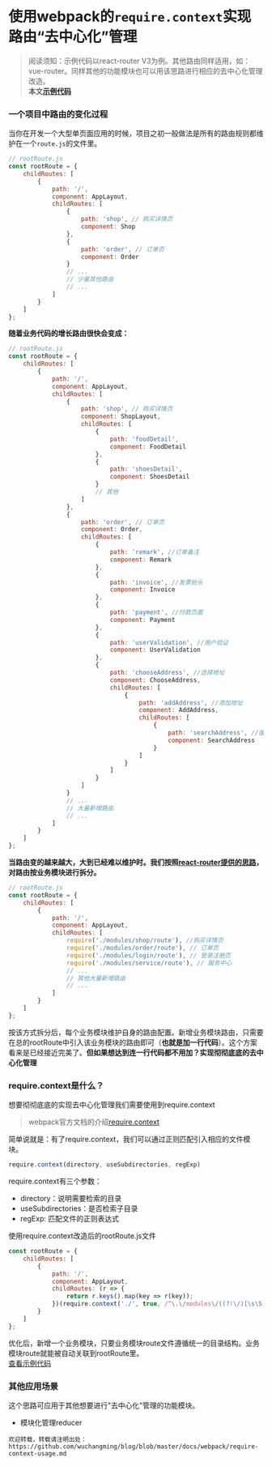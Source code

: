 # 使用webpack的`require.context`实现路由“去中心化”管理

> 阅读须知：示例代码以react-router V3为例。其他路由同样适用，如：vue-router。同样其他的功能模块也可以用该思路进行相应的去中心化管理改造。  
**本文[示例代码](../../code/require-context-usage/route-demo)**

### 一个项目中路由的变化过程
当你在开发一个大型单页面应用的时候，项目之初一般做法是所有的路由规则都维护在一个`route.js`的文件里。

```javascript
// rootRoute.js
const rootRoute = {
    childRoutes: [
        {
            path: '/',
            component: AppLayout,
            childRoutes: [
                {
                    path: 'shop', // 购买详情页
                    component: Shop
                },
                {
                    path: 'order', // 订单页
                    component: Order
                }
                // ...
                // 少量其他路由
                // ...
            ]
        }
    ]
};
```

**随着业务代码的增长路由很快会变成：**
```javascript
// rootRoute.js
const rootRoute = {
    childRoutes: [
        {
            path: '/',
            component: AppLayout,
            childRoutes: [
                {
                    path: 'shop', // 购买详情页
                    component: ShopLayout,
                    childRoutes: [
                        {
                            path: 'foodDetail',
                            component: FoodDetail
                        },
                        {
                            path: 'shoesDetail',
                            component: ShoesDetail
                        }
                        // 其他
                    ]
                },
                {
                    path: 'order', // 订单页
                    component: Order,
                    childRoutes: [
                        {
                            path: 'remark', //订单备注
                            component: Remark
                        },
                        {
                            path: 'invoice', //发票抬头
                            component: Invoice
                        },
                        {
                            path: 'payment', //付款页面
                            component: Payment
                        },
                        {
                            path: 'userValidation', //用户验证
                            component: UserValidation
                        },
                        {
                            path: 'chooseAddress', //选择地址
                            component: ChooseAddress,
                            childRoutes: [
                                {
                                    path: 'addAddress', //添加地址
                                    component: AddAddress,
                                    childRoutes: [
                                        {
                                            path: 'searchAddress', //搜索地址
                                            component: SearchAddress
                                        }
                                    ]
                                }
                            ]
                        }
                    ]
                }
                // ...
                // 大量新增路由
                // ...
            ]
        }
    ]
};
```

**当路由变的越来越大，大到已经难以维护时。我们按照[react-router提供的思路](https://github.com/ReactTraining/react-router/tree/v3/examples/huge-apps)，对路由按业务模块进行拆分。**

```javascript
// rootRoute.js
const rootRoute = {
    childRoutes: [
        {
            path: '/',
            component: AppLayout,
            childRoutes: [
                require('./modules/shop/route'), //购买详情页
                require('./modules/order/route'), // 订单页
                require('./modules/login/route'), // 登录注册页
                require('./modules/service/route'), // 服务中心
                // ...
                // 其他大量新增路由
                // ...
            ]
        }
    ]
};
```
按该方式拆分后，每个业务模块维护自身的路由配置。新增业务模块路由，只需要在总的rootRoute中引入该业务模块的路由即可（**也就是加一行代码**）。这个方案看来是已经接近完美了。**但如果想达到连一行代码都不用加？实现彻彻底底的去中心化管理**

### require.context是什么？
想要彻彻底底的实现去中心化管理我们需要使用到require.context
> webpack官方文档的介绍[require.context](https://webpack.js.org/guides/dependency-management/#require-context)

简单说就是：有了require.context，我们可以通过正则匹配引入相应的文件模块。

```javascript
require.context(directory, useSubdirectories, regExp)
```
require.context有三个参数：
- directory：说明需要检索的目录
- useSubdirectories：是否检索子目录
- regExp: 匹配文件的正则表达式

使用require.context改造后的rootRoute.js文件
```javascript
const rootRoute = {
    childRoutes: [
        {
            path: '/',
            component: AppLayout,
            childRoutes: (r => {
                return r.keys().map(key => r(key));
            })(require.context('./', true, /^\.\/modules\/((?!\/)[\s\S])+\/route\.js$/))
        }
    ]
};
```
优化后，新增一个业务模块，只要业务模块route文件遵循统一的目录结构。业务模块route就能被自动关联到rootRoute里。  
[查看示例代码](../../code/require-context-usage/route-demo)  

### 其他应用场景
这个思路可应用于其他想要进行"去中心化"管理的功能模块。  
- 模块化管理reducer

`欢迎转载，转载请注明出处：https://github.com/wuchangming/blog/blob/master/docs/webpack/require-context-usage.md`
